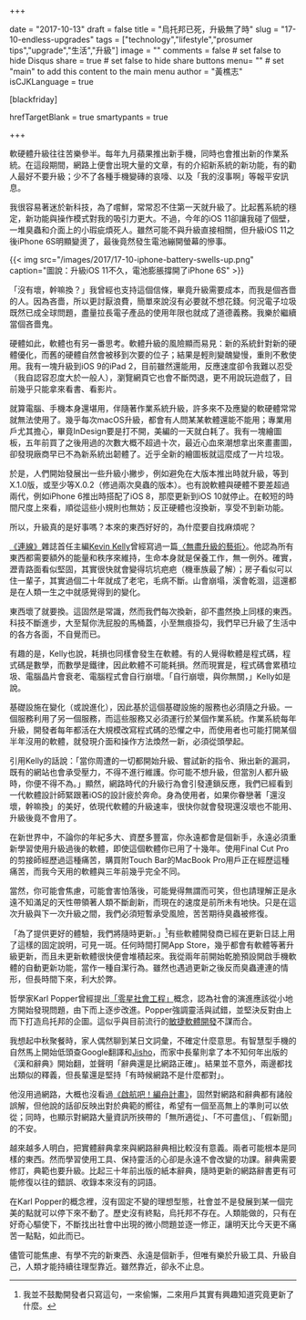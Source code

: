 +++

date = "2017-10-13"
draft = false
title = "烏托邦已死，升級無了時"
slug = "17-10-endless-upgrades"
tags = ["technology","lifestyle","prosumer tips","upgrade","生活","升級"]
image = ""
comments = false    # set false to hide Disqus
share = true    # set false to hide share buttons
menu= ""    # set "main" to add this content to the main menu
author = "黃樵志"
isCJKLanguage = true

[blackfriday]

hrefTargetBlank = true 
smartypants = true

+++

軟硬體升級往往苦樂參半。每年九月蘋果推出新手機，同時也會推出新的作業系統。在這段期間，網路上便會出現大量的文章，有的介紹新系統的新功能，有的勸人最好不要升級；少不了各種手機變磚的哀嚎、以及「我的沒事啊」等報平安訊息。

<!--more-->

我很容易著迷於新科技，為了嚐鮮，常常忍不住第一天就升級了。比起舊系統的穩定，新功能與操作模式對我的吸引力更大。不過，今年的iOS 11卻讓我碰了個壁，一堆臭蟲和介面上的小瑕疵煩死人。雖然可能不與升級直接相關，但升級iOS 11之後iPhone 6S明顯變燙了，最後竟然發生電池繃開螢幕的慘事。

{{< img src="/images/2017/17-10-iphone-battery-swells-up.png" caption="圖說：升級iOS 11不久，電池膨脹撐開了iPhone 6S" >}}

「沒有壞，幹嘛換？」我曾經也支持這個信條，畢竟升級需要成本，而我是個吝嗇的人。因為吝嗇，所以更討厭浪費，簡單來說沒有必要就不想花錢。何況電子垃圾既然已成全球問題，盡量拉長電子產品的使用年限也就成了道德義務。我樂於繼續當個吝嗇鬼。

硬體如此，軟體也有另一番思考。軟體升級的風險顯而易見：新的系統針對新的硬體優化，而舊的硬體自然會被移到次要的位子；結果是輕則變醜變慢，重則不敷使用。我有一塊升級到iOS 9的iPad 2，目前雖然還能用，反應速度卻令我難以忍受（我自認容忍度大於一般人），瀏覽網頁它也會不斷閃退，更不用說玩遊戲了，目前幾乎只能拿來看書、看影片。

就算電腦、手機本身還堪用，伴隨著作業系統升級，許多來不及應變的軟硬體常常就無法使用了。幾乎每次macOS升級，都會有人問某某軟體還能不能用；專業用戶尤其擔心，畢竟InDesign要是打不開，美編的一天就白耗了。我有一塊繪圖板，五年前買了之後用過的次數大概不超過十次，最近心血來潮想拿出來畫畫圖，卻發現廠商早已不為新系統出韌體了。近乎全新的繪圖板就這麼成了一片垃圾。

於是，人們開始發展出一些升級小撇步，例如避免在大版本推出時就升級，等到X.1.0版，或至少等X.0.2（修過兩次臭蟲的版本）。也有說軟體與硬體不要差超過兩代，例如iPhone 6推出時搭配了iOS 8，那麼更新到iOS 10就停止。在較短的時間尺度上來看，順從這些小規則也無妨；反正硬體也沒換新，享受不到新功能。

所以，升級真的是好事嗎？本來的東西好好的，為什麼要自找麻煩呢？

[《連線》](https://www.wired.com)雜誌首任主編[Kevin Kelly](https://en.wikipedia.org/wiki/Kevin_Kelly_(editor))曾經寫過一篇[〈無盡升級的藝術〉](http://kk.org/thetechnium/the-art-of-endl/)。他認為所有東西都需要額外的能量和秩序來維持，生命本身就是保養工作，無一例外。確實，瀝青路面看似堅固，其實很快就會變得坑坑疤疤（機車族最了解）；房子看似可以住一輩子，其實過個二十年就成了老宅，毛病不斷。山會崩塌，溪會乾涸，這還都是在人類一生之中就感覺得到的變化。

東西壞了就要換。這固然是常識，然而我們每次換新，卻不盡然換上同樣的東西。科技不斷進步，大至幫你洗屁股的馬桶蓋，小至無痕掛勾，我們早已升級了生活中的各方各面，不自覺而已。

有趣的是，Kelly也說，耗損也同樣會發生在軟體。有的人覺得軟體是程式碼，程式碼是數學，而數學是鐵律，因此軟體不可能耗損。然而現實是，程式碼會累積垃圾、電腦晶片會衰老、電腦程式會自行崩壞。「自行崩壞，與你無關，」Kelly如是說。

基礎設施在變化（或說進化），因此基於這個基礎設施的服務也必須隨之升級。一個服務利用了另一個服務，而這些服務又必須運行於某個作業系統。作業系統每年升級，開發者每年都活在大規模改寫程式碼的恐懼之中，而使用者也可能打開某個半年沒用的軟體，就發現介面和操作方法煥然一新，必須從頭學起。

引用Kelly的話說：「當你周遭的一切都開始升級、嘗試新的指令、揪出新的漏洞，既有的網站也會承受壓力，不得不進行維護。你可能不想升級，但當別人都升級時，你便不得不為。」顯然，網路時代的升級行為會引發連鎖反應，我們已經看到一代軟體設計師緊跟著iOS的設計疲於奔命。身為使用者，如果你眷戀著「還沒壞，幹嘛換」的美好，依現代軟體的升級速率，很快你就會發現還沒壞也不能用、升級後竟不會用了。

在新世界中，不論你的年紀多大、資歷多豐富，你永遠都會是個新手，永遠必須重新學習使用升級過後的軟體，即使這個軟體你已用了十幾年。使用Final Cut Pro的剪接師經歷過這種痛苦，購買附Touch Bar的MacBook Pro用戶正在經歷這種痛苦，而我今天用的軟體與三年前幾乎完全不同。

當然，你可能會焦慮，可能會害怕落後，可能覺得無謂而可笑，但也請理解正是永遠不知滿足的天性帶領著人類不斷創新，而現在的速度是前所未有地快。只是在這次升級與下一次升級之間，我們必須短暫承受風險，苦苦期待臭蟲被修復。

「為了提供更好的體驗，我們將隨時更新。」[^1]有些軟體開發商已經在更新日誌上用了這樣的固定說明，可見一斑。任何時間打開App Store，幾乎都會有軟體等著升級更新，而且未更新軟體很快便會堆積起來。我從兩年前開始乾脆預設開啟手機軟體的自動更新功能，當作一種自潔行為。雖然也遇過更新之後反而臭蟲連連的情形，但長時間下來，利大於弊。

哲學家Karl Popper曾經提出[「零星社會工程」](https://plato.stanford.edu/entries/popper/#ImmuLawsContTren)概念，認為社會的演進應該從小地方開始發現問題，由下而上逐步改進。Popper強調靈活與試錯，並堅決反對由上而下打造烏托邦的企圖。這似乎與目前流行的[敏捷軟體開發](https://en.wikipedia.org/wiki/Agile_software_development)不謀而合。

我想起中秋聚餐時，家人偶然聊到某日文詞彙，不確定什麼意思。有智慧型手機的自然馬上開始低頭查Google翻譯和[Jisho](http://jisho.org)，而家中長輩則拿了本不知何年出版的《漢和辭典》開始翻，並聲明「辭典還是比網路正確」。結果並不意外，兩邊都找出類似的釋義，但長輩還是堅持「有時候網路不是什麼都對」。

他沒用過網路，大概也沒看過[《啟航吧！編舟計畫》](https://zh.wikipedia.org/zh-tw/啟航吧！編舟計畫)，固然對網路和辭典都有諸般誤解，但他說的話卻反映出對於典範的嚮往，希望有一個至高無上的準則可以依從；同時，也顯示對網路大量資訊所挾帶的「無所適從」、「不可盡信」、「假新聞」的不安。

越來越多人明白，把實體辭典拿來與網路辭典相比較沒有意義。兩者可能根本是同樣的東西。然而學習使用工具、保持靈活的心卻是永遠不會改變的功課。辭典需要修訂，典範也要升級。比起三十年前出版的紙本辭典，隨時更新的網路辭書更有可能修復以往的錯誤、收錄本來沒有的詞語。

在Karl Popper的概念裡，沒有固定不變的理想型態，社會並不是發展到某一個完美的點就可以停下來不動了。歷史沒有終點，烏托邦不存在。人類能做的，只有在好奇心驅使下，不斷找出社會中出現的微小問題並逐一修正，讓明天比今天更不痛苦一點點，如此而已。

儘管可能焦慮、有學不完的新東西、永遠是個新手，但唯有樂於升級工具、升級自己，人類才能持續往理型靠近。雖然靠近，卻永不止息。

[^1]: 我並不鼓勵開發者只寫這句，一來偷懶，二來用戶其實有興趣知道究竟更新了什麼。